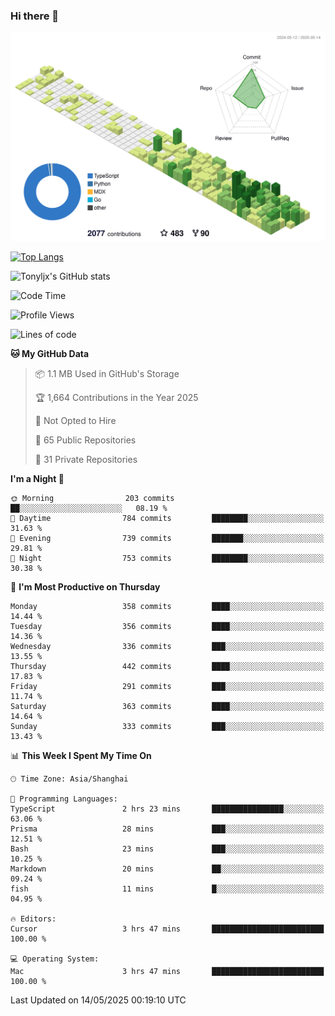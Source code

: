 ### Hi there 👋

![](./profile-3d-contrib/profile-green-animate.svg)

 

[![Top Langs](https://github-readme-stats.vercel.app/api/top-langs/?username=tonyljx)](https://github.com/anuraghazra/github-readme-stats)

![Tonyljx's GitHub stats](https://github-readme-stats.vercel.app/api?username=tonyljx&theme=default&show_icons=true)

 

<!--START_SECTION:waka-->
![Code Time](http://img.shields.io/badge/Code%20Time-1%2C310%20hrs%207%20mins-blue)

![Profile Views](http://img.shields.io/badge/Profile%20Views-6-blue)

![Lines of code](https://img.shields.io/badge/From%20Hello%20World%20I%27ve%20Written-1.3%20million%20lines%20of%20code-blue)

**🐱 My GitHub Data** 

> 📦 1.1 MB Used in GitHub's Storage 
 > 
> 🏆 1,664 Contributions in the Year 2025
 > 
> 🚫 Not Opted to Hire
 > 
> 📜 65 Public Repositories 
 > 
> 🔑 31 Private Repositories 
 > 
**I'm a Night 🦉** 

```text
🌞 Morning                203 commits         ██░░░░░░░░░░░░░░░░░░░░░░░   08.19 % 
🌆 Daytime                784 commits         ████████░░░░░░░░░░░░░░░░░   31.63 % 
🌃 Evening                739 commits         ███████░░░░░░░░░░░░░░░░░░   29.81 % 
🌙 Night                  753 commits         ████████░░░░░░░░░░░░░░░░░   30.38 % 
```
📅 **I'm Most Productive on Thursday** 

```text
Monday                   358 commits         ████░░░░░░░░░░░░░░░░░░░░░   14.44 % 
Tuesday                  356 commits         ████░░░░░░░░░░░░░░░░░░░░░   14.36 % 
Wednesday                336 commits         ███░░░░░░░░░░░░░░░░░░░░░░   13.55 % 
Thursday                 442 commits         ████░░░░░░░░░░░░░░░░░░░░░   17.83 % 
Friday                   291 commits         ███░░░░░░░░░░░░░░░░░░░░░░   11.74 % 
Saturday                 363 commits         ████░░░░░░░░░░░░░░░░░░░░░   14.64 % 
Sunday                   333 commits         ███░░░░░░░░░░░░░░░░░░░░░░   13.43 % 
```


📊 **This Week I Spent My Time On** 

```text
🕑︎ Time Zone: Asia/Shanghai

💬 Programming Languages: 
TypeScript               2 hrs 23 mins       ████████████████░░░░░░░░░   63.06 % 
Prisma                   28 mins             ███░░░░░░░░░░░░░░░░░░░░░░   12.51 % 
Bash                     23 mins             ███░░░░░░░░░░░░░░░░░░░░░░   10.25 % 
Markdown                 20 mins             ██░░░░░░░░░░░░░░░░░░░░░░░   09.24 % 
fish                     11 mins             █░░░░░░░░░░░░░░░░░░░░░░░░   04.95 % 

🔥 Editors: 
Cursor                   3 hrs 47 mins       █████████████████████████   100.00 % 

💻 Operating System: 
Mac                      3 hrs 47 mins       █████████████████████████   100.00 % 
```


 Last Updated on 14/05/2025 00:19:10 UTC
<!--END_SECTION:waka-->
